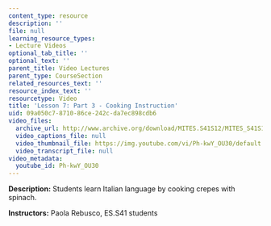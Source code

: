 ```yaml
---
content_type: resource
description: ''
file: null
learning_resource_types:
- Lecture Videos
optional_tab_title: ''
optional_text: ''
parent_title: Video Lectures
parent_type: CourseSection
related_resources_text: ''
resource_index_text: ''
resourcetype: Video
title: 'Lesson 7: Part 3 - Cooking Instruction'
uid: 09a050c7-8710-86ce-242c-da7ec898cdb6
video_files:
  archive_url: http://www.archive.org/download/MITES.S41S12/MITES_S41S12_Lesson7_Part3_300k.mp4
  video_captions_file: null
  video_thumbnail_file: https://img.youtube.com/vi/Ph-kwY_OU30/default.jpg
  video_transcript_file: null
video_metadata:
  youtube_id: Ph-kwY_OU30
---
```


**Description:** Students learn Italian language by cooking crepes with spinach.

**Instructors:** Paola Rebusco, ES.S41 students